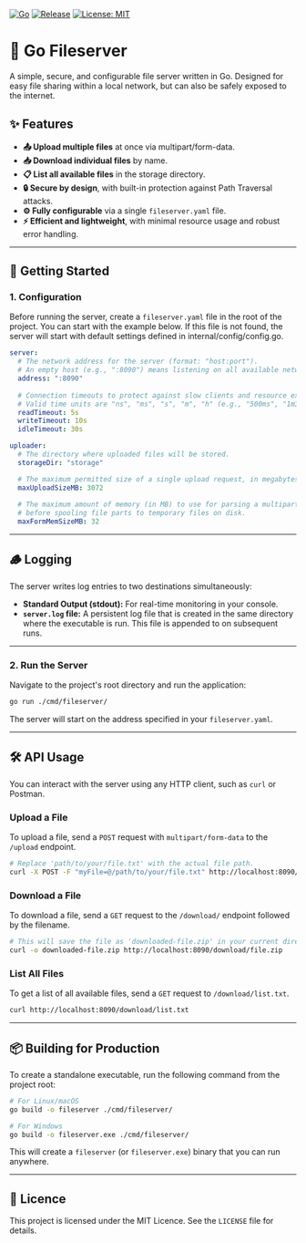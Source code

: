 [![Go](https://img.shields.io/badge/Go-1.20%2B-007acc?style=for-the-badge)](https://go.dev)
[![Release](https://img.shields.io/github/release/mascotmascot1/fileserver.svg?label=Release&color=007acc&style=for-the-badge)](https://github.com/mascotmascot1/fileserver/releases/latest)
[![License: MIT](https://img.shields.io/badge/License-MIT-007acc?style=for-the-badge)](https://opensource.org/licenses/MIT)

# 📁 Go Fileserver

A simple, secure, and configurable file server written in Go. Designed for easy file sharing within a local network, but can also be safely exposed to the internet.

## ✨ Features

  * **📤 Upload multiple files** at once via multipart/form-data.
  * **📥 Download individual files** by name.
  * **📋 List all available files** in the storage directory.
  * **🔒 Secure by design**, with built-in protection against Path Traversal attacks.
  * **⚙️ Fully configurable** via a single `fileserver.yaml` file.
  * **⚡ Efficient and lightweight**, with minimal resource usage and robust error handling.

-----

## 🚀 Getting Started

### 1\. Configuration

Before running the server, create a `fileserver.yaml` file in the root of the project. You can start with the example below.
If this file is not found, the server will start with default settings defined in internal/config/config.go. 

```yaml
server:
  # The network address for the server (format: "host:port").
  # An empty host (e.g., ":8090") means listening on all available network interfaces (0.0.0.0).
  address: ":8090"
  
  # Connection timeouts to protect against slow clients and resource exhaustion.
  # Valid time units are "ns", "ms", "s", "m", "h" (e.g., "500ms", "1m30s").
  readTimeout: 5s
  writeTimeout: 10s
  idleTimeout: 30s

uploader:
  # The directory where uploaded files will be stored.
  storageDir: "storage"

  # The maximum permitted size of a single upload request, in megabytes (MB).
  maxUploadSizeMB: 3072 
  
  # The maximum amount of memory (in MB) to use for parsing a multipart form
  # before spooling file parts to temporary files on disk.
  maxFormMemSizeMB: 32
```

---
## 🪵 Logging

The server writes log entries to two destinations simultaneously:

* **Standard Output (stdout):** For real-time monitoring in your console.
* **`server.log` file:** A persistent log file that is created in the same directory where the executable is run. This file is appended to on subsequent runs.
---

### 2\. Run the Server

Navigate to the project's root directory and run the application:

```bash
go run ./cmd/fileserver/
```

The server will start on the address specified in your `fileserver.yaml`.

-----

## 🛠️ API Usage

You can interact with the server using any HTTP client, such as `curl` or Postman.

### Upload a File

To upload a file, send a `POST` request with `multipart/form-data` to the `/upload` endpoint.

```bash
# Replace 'path/to/your/file.txt' with the actual file path.
curl -X POST -F "myFile=@/path/to/your/file.txt" http://localhost:8090/upload
```

### Download a File

To download a file, send a `GET` request to the `/download/` endpoint followed by the filename.

```bash
# This will save the file as 'downloaded-file.zip' in your current directory.
curl -o downloaded-file.zip http://localhost:8090/download/file.zip
```

### List All Files

To get a list of all available files, send a `GET` request to `/download/list.txt`.

```bash
curl http://localhost:8090/download/list.txt
```

-----

## 📦 Building for Production

To create a standalone executable, run the following command from the project root:

```bash
# For Linux/macOS
go build -o fileserver ./cmd/fileserver/

# For Windows
go build -o fileserver.exe ./cmd/fileserver/
```

This will create a `fileserver` (or `fileserver.exe`) binary that you can run anywhere.

-----

## 📜 Licence

This project is licensed under the MIT Licence. See the `LICENSE` file for details.
